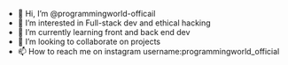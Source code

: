 - 👋 Hi, I’m @programmingworld-officail
- 👀 I’m interested in Full-stack dev and ethical hacking
- 🌱 I’m currently learning front and back end dev
- 💞️ I’m looking to collaborate on projects
- 📫 How to reach me on instagram username:programmingworld_official

<!---
programmingworld-officail/programmingworld-officail is a ✨ special ✨ repository because its `README.md` (this file) appears on your GitHub profile.
You can click the Preview link to take a look at your changes.
--->
